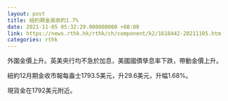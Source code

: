 ```yaml
---
layout: post
title: 紐約期金高收約1.7%
date: 2021-11-05 05:32:29.000000000 +08:00
link: https://news.rthk.hk/rthk/ch/component/k2/1618442-20211105.htm
categories: rthk
---
```


外圍金價上升。英美央行均不急於加息，美國國債孳息率下跌，帶動金價上升。

紐約12月期金收市報每盎士1793.5美元，升29.6美元，升幅1.68%。

現貨金在1792美元附近。

